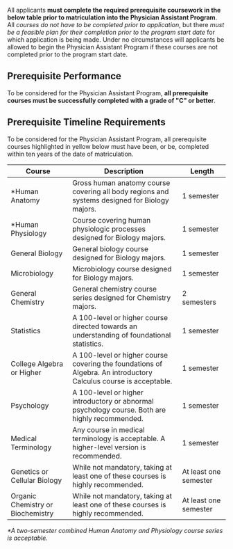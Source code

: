 All applicants **must complete the required prerequisite coursework in the below table prior to matriculation into the Physician Assistant Program**. All _courses do not have to be completed prior to application_, but there _must be a feasible plan for their completion prior to the program start date_ for which application is being made. Under no circumstances will applicants be allowed to begin the Physician Assistant Program if these courses are not completed prior to the program start date.

## Prerequisite Performance

To be considered for the Physician Assistant Program, **all prerequisite courses must be successfully completed with a grade of "C" or better**.  

## Prerequisite Timeline Requirements

To be considered for the Physician Assistant Program, <span class="highlight">all prerequisite courses highlighted in yellow below must have been, or be, completed within ten years of the date of matriculation</span>.

|                       Course                       |                                                   Description                                                    |         Length        |
|----------------------------------------------------|------------------------------------------------------------------------------------------------------------------|-----------------------|
| *<span class="highlight">Human Anatomy</span>      | Gross human anatomy course covering all body regions and systems designed for Biology majors.                    | 1 semester            |
| *<span class="highlight">Human Physiology</span>   | Course covering human physiologic processes designed for Biology majors.                                         | 1 semester            |
| General Biology                                    | General biology course designed for Biology majors.                                                              | 1 semester            |
| <span class="highlight">Microbiology</span>        | Microbiology course designed for Biology majors.                                                                 | 1 semester            |
| General Chemistry                                  | General chemistry course series designed for Chemistry majors.                                                   | 2 semesters           |
| <span class="highlight">Statistics</span>          | A 100-level or higher course directed towards an understanding of foundational statistics.                       | 1 semester            |
| College Algebra or Higher                          | A 100-level or higher course covering the foundations of Algebra. An introductory Calculus course is acceptable. | 1 semester            |
| Psychology                                         | A 100-level or higher introductory or abnormal psychology course. Both are highly recommended.                   | 1 semester            |
| <span class="highlight">Medical Terminology</span> | Any course in medical terminology is acceptable. A higher-level version is recommended.                          | 1 semester            |
| Genetics or Cellular Biology                       | While not mandatory, taking at least one of these courses is highly recommended.                                 | At least one semester |
| Organic Chemistry or Biochemistry                  | While not mandatory, taking at least one of these courses is highly recommended.                                 | At least one semester |
  
_*A two-semester combined Human Anatomy and Physiology course series is acceptable._  



